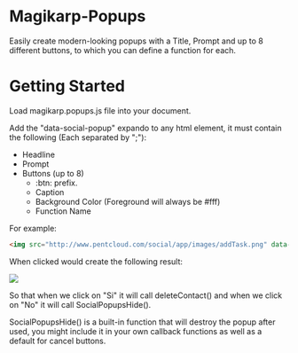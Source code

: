 Magikarp-Popups
===============

Easily create modern-looking popups with a Title, Prompt and up to 8 different buttons, to which you can define a function for each.

Getting Started
===============

Load magikarp.popups.js file into your document.

Add the "data-social-popup" expando to any html element, it must contain the following (Each separated by ";"):

<ul>
  <li>Headline</li>
  <li>Prompt</li>
  <li>Buttons (up to 8)
  <ul>
    <li>
      :btn: prefix.
    </li>
    <li>
      Caption
    </li>
    <li>
      Background Color (Foreground will always be #fff)
    </li>
    <li>
      Function Name
    </li>
  </ul>
  </li>
</ul>

For example:

```html
<img src="http://www.pentcloud.com/social/app/images/addTask.png" data-social-popup="Eliminar Contacto;¿Estás seguro de querer eliminar este contacto?;:btn:Si-#f9ae41-deleteContact:btn:No-#ef3e42-SocialPopupsHide">
```

When clicked would create the following result:

<img src="http://gyazo.com/38d6d18c1399c9f2dadda0e74c8bd075.png">

So that when we click on "Si" it will call deleteContact() and when we click on "No" it will call SocialPopupsHide().

SocialPopupsHide() is a built-in function that will destroy the popup after used, you might include it in your own callback functions as well as a default for cancel buttons.
